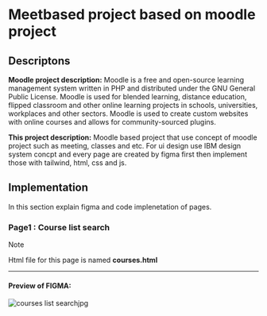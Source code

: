 # Meetbased project based on moodle project

## Descriptons

**Moodle project description:** Moodle is a free and open-source learning management system written in PHP and distributed under the GNU General Public License. Moodle is used for blended learning, distance education, flipped classroom and other online learning projects in schools, universities, workplaces and other sectors.
Moodle is used to create custom websites with online courses and allows for community-sourced plugins.

**This project description:** Moodle based project that use concept of moodle project such as meeting, classes and etc. For ui design use IBM design system concpt and every page are created by figma first then implement those with tailwind, html, css and js. 

## Implementation
In this section explain figma and code implenetation of pages.
### Page1 : Course list search

> [!Note]
> Html file for this page is named **courses.html**
___
#### Preview of FIGMA:
![courses list searchjpg](https://github.com/user-attachments/assets/541da9eb-5963-41e1-a0a1-d229005a4548)
